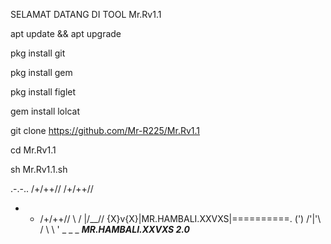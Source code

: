 SELAMAT DATANG DI TOOL Mr.Rv1.1

apt update && apt upgrade

pkg install git

pkg install gem

pkg install figlet

gem install lolcat

git clone https://github.com/Mr-R225/Mr.Rv1.1

cd Mr.Rv1.1

sh Mr.Rv1.1.sh

.-.-..
          /+/++//
         /+/++//
  *   * /+/++//
   \ /  |/__//
 {X}v{X}|MR.HAMBALI.XXVXS|==========.
   (')  /'|'\           \
       /  \  \          '
       \_  \_ \_   ___MR.HAMBALI.XXVXS 2.0___

